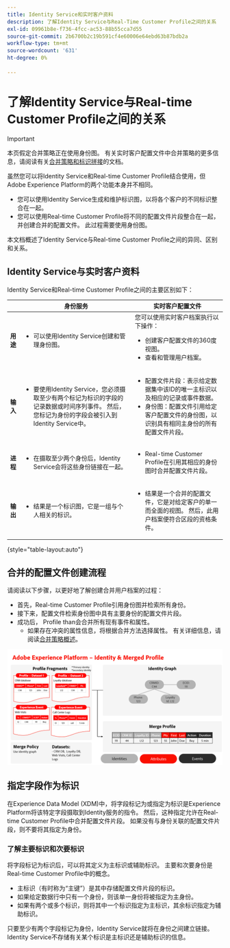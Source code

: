 ```yaml
---
title: Identity Service和实时客户资料
description: 了解Identity Service与Real-Time Customer Profile之间的关系
exl-id: 09961b8e-f736-4fcc-ac53-88b55cca7d55
source-git-commit: 2b6700b2c19b591cf4e60006e64ebd63b87bdb2a
workflow-type: tm+mt
source-wordcount: '631'
ht-degree: 0%

---
```


# 了解Identity Service与Real-time Customer Profile之间的关系

>[!IMPORTANT]
>
>本页假定合并策略正在使用身份图。 有关实时客户配置文件中合并策略的更多信息，请阅读有关[合并策略和标识拼接](../profile/merge-policies/overview.md#identity-stitching)的文档。

虽然您可以将Identity Service和Real-time Customer Profile结合使用，但Adobe Experience Platform的两个功能本身并不相同。

* 您可以使用Identity Service生成和维护标识图，以将各个客户的不同标识整合在一起。
* 您可以使用Real-time Customer Profile将不同的配置文件片段整合在一起，并创建合并的配置文件。 此过程需要使用身份图。

本文档概述了Identity Service与Real-time Customer Profile之间的异同、区别和关系。

## Identity Service与实时客户资料

Identity Service和Real-time Customer Profile之间的主要区别如下：

| | 身份服务 | 实时客户配置文件 |
| --- | --- |--- |
| **用途** | <ul><li>可以使用Identity Service创建和管理身份图。</li></ul> | 您可以使用实时客户档案执行以下操作： <ul><li>创建客户配置文件的360度视图。</li><li>查看和管理用户档案。</li></ul> |
| **输入** | <ul><li>要使用Identity Service，您必须摄取至少有两个标记为标识的字段的记录数据或时间序列事件。 然后，您标记为身份的字段会被引入到Identity Service中。</li></ul> | <ul><li>配置文件片段：表示给定数据集中该ID的唯一主标识以及相应的记录或事件数据。</li><li>身份图：配置文件引用给定客户配置文件的身份图，以识别具有相同主身份的所有配置文件片段。</li></ul> |
| **进程** | <ul><li>在摄取至少两个身份后，Identity Service会将这些身份链接在一起。</li></ul> | <ul><li>Real-time Customer Profile在引用其相应的身份图时合并配置文件片段。</li></ul> |
| **输出** | <ul><li>结果是一个标识图，它是一组与个人相关的标识。</li></ul> | <ul><li>结果是一个合并的配置文件，它是对给定客户的单一而全面的视图。 然后，此用户档案便符合区段的资格条件。</li></ul> |

{style="table-layout:auto"}

## 合并的配置文件创建流程

请阅读以下步骤，以更好地了解创建合并用户档案的过程：

* 首先，Real-time Customer Profile引用身份图并检索所有身份。
* 接下来，配置文件检索身份图中具有主要身份的配置文件片段。
* 成功后， Profile than会合并所有现有事件和属性。
   * 如果存在冲突的属性信息，将根据合并方法选择属性。 有关详细信息，请阅读[合并策略概述](../profile/merge-policies/overview.md)。

![详细介绍Identity服务和配置文件合并工作方式的流程图。](./images/merge-profile-process.png)

## 指定字段作为标识

在Experience Data Model (XDM)中，将字段标记为或指定为标识是Experience Platform将该特定字段摄取到Identity服务的指令。 然后，这种指定允许在Real-time Customer Profile中合并配置文件片段。 如果没有与身份关联的配置文件片段，则不要将其指定为身份。

### 了解主要标识和次要标识

将字段标记为标识后，可以将其定义为主标识或辅助标识。 主要和次要身份是Real-time Customer Profile中的概念。

* 主标识（有时称为“主键”）是其中存储配置文件片段的标识。
* 如果给定数据行中只有一个身份，则该单一身份将被指定为主身份。
* 如果有两个或多个标识，则将其中一个标识指定为主标识，其余标识指定为辅助标识。

只要至少有两个字段标记为身份，Identity Service就将在身份之间建立链接。 Identity Service不存储有关某个标识是主标识还是辅助标识的信息。

